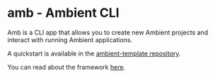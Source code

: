# amb - Ambient CLI

Amb is a CLI app that allows you to create new Ambient projects and interact with running Ambient applications.

A quickstart is available in the [ambient-template repository](https://github.com/ambientkit/ambient-template).

You can read about the framework [here](https://github.com/ambientkit/ambient).